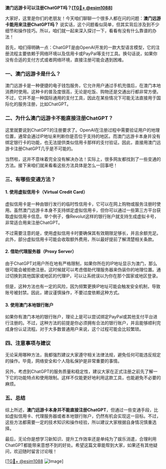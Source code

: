 **澳门远游卡可以注册ChatGPT吗？[[TG💪+ @esim1088](https://t.me/s/esim1088)]**

大家好，这里是你们的老朋友！今天咱们聊聊一个很多人都在问的问题：**澳门远游卡能用来注册ChatGPT吗？** 说实话，这个问题看似简单，但其实背后涉及到不少细节和操作技巧。所以，咱们就一起来深入探讨一下，看看有没有什么靠谱的办法！

首先，咱们得明确一点：ChatGPT是由OpenAI开发的一款大型语言模型，它的注册流程主要依赖于网络环境以及信用卡或PayPal等支付工具。换句话说，如果你没有合适的支付方式或者网络环境，直接注册可能会遇到困难。

### **一、澳门远游卡是什么？**

澳门远游卡是一种便捷的电子钱包服务，它允许用户通过手机充值后，在澳门本地消费时使用。这种卡的普及度很高，无论是吃饭、购物还是交通出行都非常方便。不过，它并不是一种国际通用的支付工具，因此在某些情况下可能无法直接用于国际化的服务注册，比如ChatGPT。

### **二、为什么澳门远游卡不能直接注册ChatGPT？**

这里就要说到ChatGPT的注册要求了。OpenAI在注册过程中需要验证用户的地理位置，通常会通过IP地址来判断你是否位于支持的地区。而澳门远游卡本身并没有绑定银行卡的功能，也无法提供类似信用卡那样的支付验证。因此，直接用澳门远游卡注册ChatGPT几乎是不可能的。

当然啦，这并不意味着完全没有解决办法！实际上，很多网友都找到了一些变通的方法。接下来咱们就来看看这些方法具体是怎么一回事吧！

### **三、有哪些变通方法？**

#### **1. 使用虚拟信用卡（Virtual Credit Card）**
虚拟信用卡是一种由银行发行的临时性信用卡，它可以在网上购物或服务注册时使用。虽然澳门远游卡本身不支持绑定虚拟信用卡，但你可以通过一些第三方平台获取虚拟信用卡信息。举个例子，像Revolut这样的银行账户就支持生成虚拟卡号，非常适合用来注册ChatGPT。

不过需要注意的是，使用虚拟信用卡时要确保其有效期限足够长，并且余额充足。此外，部分虚拟信用卡可能会收取额外费用，所以最好提前了解清楚相关条款。

#### **2. 借助代理服务器（Proxy Server）**
由于ChatGPT对用户所在地有严格限制，如果你所在的IP地址显示为澳门，那么很可能会被拒绝注册。这时候就可以考虑借助代理服务器来伪装你的地理位置。通过切换到其他国家或地区的代理IP，可以让系统误以为你在那个国家或地区登录。

但是，这种方法也有一定的风险，因为频繁更换IP地址可能会触发安全机制，导致账号被封禁。因此，建议谨慎操作，不要过度依赖这种方式。

#### **3. 使用澳门本地银行账户**
如果你有澳门本地的银行账户，理论上是可以尝试绑定PayPal或其他支付平台进行注册的。不过，这种方法的前提是你必须拥有合法的银行账户，并且能够顺利完成身份认证流程。对于大多数普通用户来说，这个过程可能会比较繁琐。

### **四、注意事项与建议**

无论采用哪种方法，我都强烈建议大家遵守相关法律法规，避免任何可能违反规定的操作。毕竟，网络安全和个人隐私保护是非常重要的事情。

另外，考虑到ChatGPT的服务质量和稳定性，建议大家在正式注册之前先了解一下它的功能特点和使用限制。这样不仅能更好地利用这款工具，也能避免不必要的麻烦。

### **五、总结**

综上所述，**澳门远游卡本身并不能直接注册ChatGPT**，但通过一些变通手段，比如虚拟信用卡、代理服务器或者本地银行账户，仍然有机会实现这一目标。不过，这些方法都需要一定的技术知识和操作经验，所以建议大家根据自身情况慎重选择。

最后，无论你是想学习新知识、提升工作效率还是单纯为了娱乐消遣，合理利用ChatGPT都能带来意想不到的好处。希望这篇文章能帮到大家，如果还有其他疑问，欢迎随时留言讨论哦！

[[TG💪+ @esim1088](https://t.me/s/esim1088) ![Image](https://i.postimg.cc/4NQfJmqS/Snipaste-2025-05-13-00-14-12.png)]